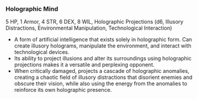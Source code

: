 ### Holographic Mind
5 HP, 1 Armor, 4 STR, 6 DEX, 8 WIL, Holographic Projections (d6, Illusory Distractions, Environmental Manipulation, Technological Interaction)

- A form of artificial intelligence that exists solely in holographic form. Can create illusory holograms, manipulate the environment, and interact with technological devices.
- Its ability to project illusions and alter its surroundings using holographic projections makes it a versatile and perplexing opponent.
- When critically damaged, projects a cascade of holographic anomalies, creating a chaotic field of illusory distractions that disorient enemies and obscure their vision, while also using the energy from the anomalies to reinforce its own holographic presence.

